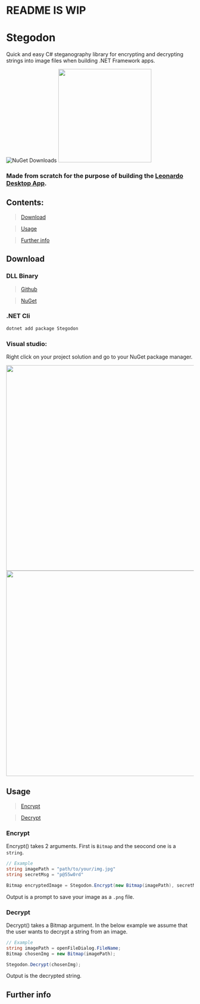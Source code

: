 # README IS WIP
# Stegodon

Quick and easy C# steganography library for encrypting and decrypting strings into image files when building .NET Framework apps.

<img alt="NuGet Downloads" src="https://img.shields.io/nuget/dt/Stegodon?style=for-the-badge&color=0%2C255%2C0">




<img src="https://github.com/2alf/Stegodon/assets/113948114/2706e52d-e42b-4eb9-a3a6-54157230de66" width="250"/>


### Made from scratch for the purpose of building the [Leonardo Desktop App](https://github.com/2alf/Leonardo).

## Contents:

>[Download](#download)

>[Usage](#usage)

>[Further info](#further-info)

## Download

### DLL Binary

>[Github](https://github.com/2alf/Stegodon/releases)

>[NuGet](https://www.nuget.org/packages/Stegodon)

### .NET Cli

```bash
dotnet add package Stegodon
```

### Visual studio:

Right click on your project solution and go to your NuGet package manager.


<img src="https://github.com/2alf/Stegodon/assets/113948114/45de3351-2bfd-410a-8925-fc60526538e9" width="550"/>


<img src="https://github.com/2alf/Stegodon/assets/113948114/5ee88f00-b6d2-4921-a9b8-93c425e4c8c9" width="550"/>


## Usage

>[Encrypt](#encrypt)

>[Decrypt](#decrypt)

### Encrypt

Encrypt() takes 2 arguments. First is `Bitmap` and the seocond one is a `string`.
```cs
// Example
string imagePath = "path/to/your/img.jpg"
string secretMsg = "p@55w0rd"

Bitmap encryptedImage = Stegodon.Encrypt(new Bitmap(imagePath), secretMsg);
```

Output is a prompt to save your image as a `.png` file. 

### Decrypt

Decrypt() takes a Bitmap argument.
In the below example we assume that the user wants to decrypt a string from an image. 
```cs
// Example
string imagePath = openFileDialog.FileName;
Bitmap chosenImg = new Bitmap(imagePath);

Stegodon.Decrypt(chosenImg);
```

Output is the decrypted string.

## Further info
